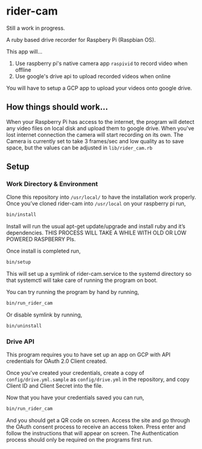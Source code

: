 # rider-cam

Still a work in progress.

A ruby based drive recorder for Raspbery Pi (Raspbian OS). 

This app will...
1) Use raspberry pi's native camera app `raspivid` to record video when offline
2) Use google's drive api to upload recorded videos when online

You will have to setup a GCP app to upload your videos onto google drive.

## How things should work...

When your Raspberry Pi has access to the internet, the program will detect any video files on local disk and upload them to google drive. When you've lost internet connection the camera will start recording on its own. The Camera is currently set to take 3 frames/sec and low quality as to save space, but the values can be adjusted in `lib/rider_cam.rb`

## Setup

### Work Directory & Environment

Clone this repository into `/usr/local/` to have the installation work properly.
Once you’ve cloned rider-cam into `/usr/local` on your raspberry pi run,

```bash
bin/install
```

Install will run the usual apt-get update/upgrade and install ruby and it’s dependencies.
THIS PROCESS WILL TAKE A WHILE WITH OLD OR LOW POWERED RASPBERRY PIs.

Once install is completed run,

```bash
bin/setup
```

This will set up a symlink of rider-cam.service to the systemd directory so that systemctl will take care of running the program on boot.

You can try running the program by hand by running,

```bash
bin/run_rider_cam
```

Or disable symlink by running,

```bash
bin/uninstall
``` 

### Drive API

This program requires you to have set up an app on GCP with API credentials for OAuth 2.0 Client created.

Once you've created your credentials, create a copy of `config/drive.yml.sample` as `config/drive.yml` in the repository, and copy Client ID and Client Secret into the file.

Now that you have your credentials saved you can run,

```bash
bin/run_rider_cam
```

And you should get a QR code on screen. Access the site and go through the OAuth consent process to receive an access token. Press enter and follow the instructions that will appear on screen. The Authentication process should only be required on the programs first run. 

